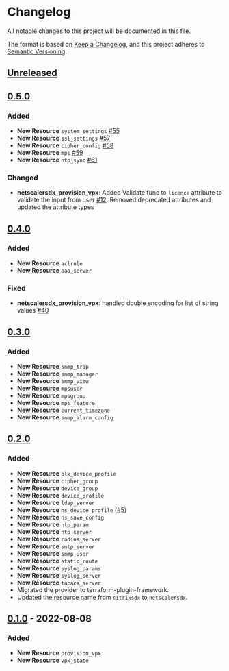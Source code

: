 # Changelog

All notable changes to this project will be documented in this file.

The format is based on [Keep a Changelog](https://keepachangelog.com/en/1.1.0/),
and this project adheres to [Semantic Versioning](https://semver.org/spec/v2.0.0.html).

## [Unreleased]

## [0.5.0]

### Added

- **New Resource** `system_settings` [#55]
- **New Resource** `ssl_settings` [#57]
- **New Resource** `cipher_config` [#58]
- **New Resource** `mps` [#59]
- **New Resource** `ntp_sync` [#61]

### Changed

- **netscalersdx_provision_vpx**: Added Validate func to `licence` attribute to validate the input from user [#12]. Removed deprecated attributes and updated the attribute types

[#12]: https://github.com/netscaler/terraform-provider-netscalersdx/issues/12
[#55]: https://github.com/netscaler/terraform-provider-netscalersdx/issues/55
[#57]: https://github.com/netscaler/terraform-provider-netscalersdx/issues/57
[#58]: https://github.com/netscaler/terraform-provider-netscalersdx/issues/58
[#59]: https://github.com/netscaler/terraform-provider-netscalersdx/issues/59
[#61]: https://github.com/netscaler/terraform-provider-netscalersdx/issues/61

## [0.4.0]

### Added

- **New Resource** `aclrule`
- **New Resource** `aaa_server`

### Fixed

- **netscalersdx_provision_vpx**: handled double encoding for list of string values [#40]

## [0.3.0]

### Added

- **New Resource** `snmp_trap`
- **New Resource** `snmp_manager`
- **New Resource** `snmp_view`
- **New Resource** `mpsuser`
- **New Resource** `mpsgroup`
- **New Resource** `mps_feature`
- **New Resource** `current_timezone`
- **New Resource** `snmp_alarm_config`

## [0.2.0]

### Added

- **New Resource** `blx_device_profile`
- **New Resource** `cipher_group`
- **New Resource** `device_group`
- **New Resource** `device_profile`
- **New Resource** `ldap_server`
- **New Resource** `ns_device_profile` ([#5])
- **New Resource** `ns_save_config`
- **New Resource** `ntp_param`
- **New Resource** `ntp_server`
- **New Resource** `radius_server`
- **New Resource** `smtp_server`
- **New Resource** `snmp_user`
- **New Resource** `static_route`
- **New Resource** `syslog_params`
- **New Resource** `syslog_server`
- **New Resource** `tacacs_server`
- Migrated the provider to terraform-plugin-framework.
- Updated the resource name from `citrixsdx` to `netscalersdx`.


## [0.1.0] - 2022-08-08

### Added

* **New Resource** `provision_vpx`
* **New Resource** `vpx_state`

[Unreleased]: https://github.com/netscaler/terraform-provider-netscalersdx/compare/v0.5.0...HEAD
[0.5.0]: https://github.com/netscaler/terraform-provider-netscalersdx/compare/v0.4.0...v0.5.0
[0.4.0]: https://github.com/netscaler/terraform-provider-netscalersdx/compare/v0.3.0...v0.4.0
[0.3.0]: https://github.com/netscaler/terraform-provider-netscalersdx/compare/v0.2.0...v0.3.0
[0.2.0]: https://github.com/netscaler/terraform-provider-netscalersdx/compare/v0.1.0...0.2.0
[0.1.0]: https://github.com/netscaler/terraform-provider-netscalersdx/releases/tag/v0.1.0
[#40]: https://github.com/netscaler/terraform-provider-netscalersdx/issues/40
[#5]: https://github.com/netscaler/terraform-provider-netscalersdx/issues/5